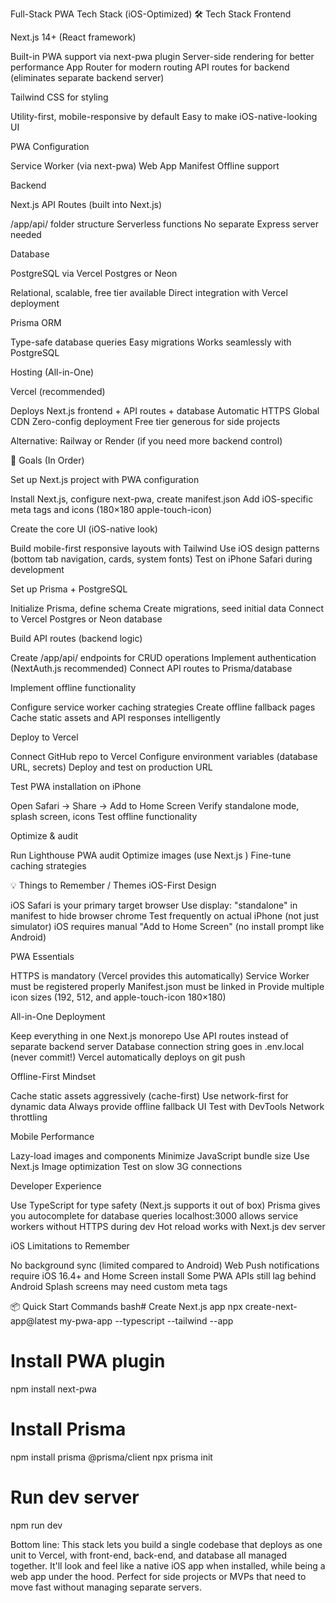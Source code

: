 Full-Stack PWA Tech Stack (iOS-Optimized)
🛠 Tech Stack
Frontend

Next.js 14+ (React framework)

Built-in PWA support via next-pwa plugin
Server-side rendering for better performance
App Router for modern routing
API routes for backend (eliminates separate backend server)


Tailwind CSS for styling

Utility-first, mobile-responsive by default
Easy to make iOS-native-looking UI


PWA Configuration

Service Worker (via next-pwa)
Web App Manifest
Offline support



Backend

Next.js API Routes (built into Next.js)

/app/api/ folder structure
Serverless functions
No separate Express server needed



Database

PostgreSQL via Vercel Postgres or Neon

Relational, scalable, free tier available
Direct integration with Vercel deployment


Prisma ORM

Type-safe database queries
Easy migrations
Works seamlessly with PostgreSQL



Hosting (All-in-One)

Vercel (recommended)

Deploys Next.js frontend + API routes + database
Automatic HTTPS
Global CDN
Zero-config deployment
Free tier generous for side projects



Alternative: Railway or Render (if you need more backend control)

🎯 Goals (In Order)

Set up Next.js project with PWA configuration

Install Next.js, configure next-pwa, create manifest.json
Add iOS-specific meta tags and icons (180×180 apple-touch-icon)


Create the core UI (iOS-native look)

Build mobile-first responsive layouts with Tailwind
Use iOS design patterns (bottom tab navigation, cards, system fonts)
Test on iPhone Safari during development


Set up Prisma + PostgreSQL

Initialize Prisma, define schema
Create migrations, seed initial data
Connect to Vercel Postgres or Neon database


Build API routes (backend logic)

Create /app/api/ endpoints for CRUD operations
Implement authentication (NextAuth.js recommended)
Connect API routes to Prisma/database


Implement offline functionality

Configure service worker caching strategies
Create offline fallback pages
Cache static assets and API responses intelligently


Deploy to Vercel

Connect GitHub repo to Vercel
Configure environment variables (database URL, secrets)
Deploy and test on production URL


Test PWA installation on iPhone

Open Safari → Share → Add to Home Screen
Verify standalone mode, splash screen, icons
Test offline functionality


Optimize & audit

Run Lighthouse PWA audit
Optimize images (use Next.js <Image>)
Fine-tune caching strategies




💡 Things to Remember / Themes
iOS-First Design

iOS Safari is your primary target browser
Use display: "standalone" in manifest to hide browser chrome
Test frequently on actual iPhone (not just simulator)
iOS requires manual "Add to Home Screen" (no install prompt like Android)

PWA Essentials

HTTPS is mandatory (Vercel provides this automatically)
Service Worker must be registered properly
Manifest.json must be linked in <head>
Provide multiple icon sizes (192, 512, and apple-touch-icon 180×180)

All-in-One Deployment

Keep everything in one Next.js monorepo
Use API routes instead of separate backend server
Database connection string goes in .env.local (never commit!)
Vercel automatically deploys on git push

Offline-First Mindset

Cache static assets aggressively (cache-first)
Use network-first for dynamic data
Always provide offline fallback UI
Test with DevTools Network throttling

Mobile Performance

Lazy-load images and components
Minimize JavaScript bundle size
Use Next.js Image optimization
Test on slow 3G connections

Developer Experience

Use TypeScript for type safety (Next.js supports it out of box)
Prisma gives you autocomplete for database queries
localhost:3000 allows service workers without HTTPS during dev
Hot reload works with Next.js dev server

iOS Limitations to Remember

No background sync (limited compared to Android)
Web Push notifications require iOS 16.4+ and Home Screen install
Some PWA APIs still lag behind Android
Splash screens may need custom meta tags


📦 Quick Start Commands
bash# Create Next.js app
npx create-next-app@latest my-pwa-app --typescript --tailwind --app

# Install PWA plugin
npm install next-pwa

# Install Prisma
npm install prisma @prisma/client
npx prisma init

# Run dev server
npm run dev

Bottom line: This stack lets you build a single codebase that deploys as one unit to Vercel, with front-end, back-end, and database all managed together. It'll look and feel like a native iOS app when installed, while being a web app under the hood. Perfect for side projects or MVPs that need to move fast without managing separate servers.
